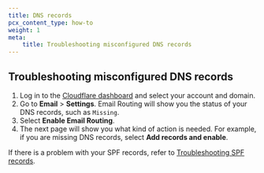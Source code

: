 ```yaml
---
title: DNS records
pcx_content_type: how-to
weight: 1
meta:
    title: Troubleshooting misconfigured DNS records
---
```


## Troubleshooting misconfigured DNS records

1. Log in to the [Cloudflare dashboard](https://dash.cloudflare.com/) and select your account and domain.
2. Go to **Email** > **Settings**. Email Routing will show you the status of your DNS records, such as `Missing`.
3. Select **Enable Email Routing**.
4. The next page will show you what kind of action is needed. For example, if you are missing DNS records, select **Add records and enable**. 

If there is a problem with your SPF records, refer to [Troubleshooting SPF records](/email-routing/troubleshooting/email-routing-spf-records/).